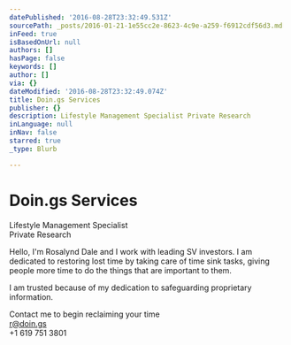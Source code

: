 ```yaml
---
datePublished: '2016-08-28T23:32:49.531Z'
sourcePath: _posts/2016-01-21-1e55cc2e-8623-4c9e-a259-f6912cdf56d3.md
inFeed: true
isBasedOnUrl: null
authors: []
hasPage: false
keywords: []
author: []
via: {}
dateModified: '2016-08-28T23:32:49.074Z'
title: Doin.gs Services
publisher: {}
description: Lifestyle Management Specialist Private Research
inLanguage: null
inNav: false
starred: true
_type: Blurb

---
```

# Doin.gs Services

Lifestyle Management Specialist  
Private Research

Hello, I'm Rosalynd Dale and I work with leading SV investors. I am dedicated to restoring lost time by taking care of time sink tasks, giving people more time to do the things that are important to them.

I am trusted because of my dedication to safeguarding proprietary information.

Contact me to begin reclaiming your time  
r@doin.gs  
+1 619 751 3801